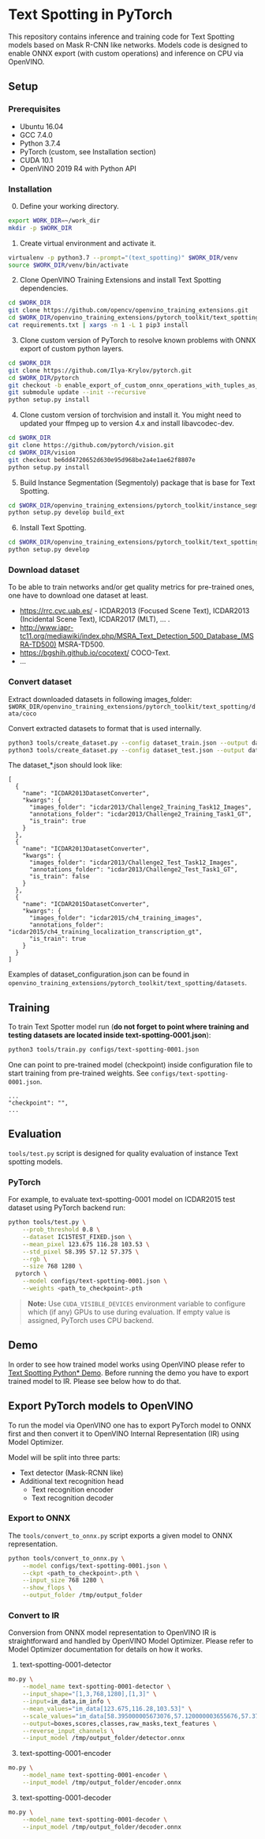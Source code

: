 # Text Spotting in PyTorch

This repository contains inference and training code for Text Spotting models based on Mask R-CNN like networks. Models code is designed to enable ONNX export (with custom operations) and inference on CPU via OpenVINO.

## Setup

### Prerequisites

* Ubuntu 16.04
* GCC 7.4.0
* Python 3.7.4
* PyTorch (custom, see Installation section)
* CUDA 10.1
* OpenVINO 2019 R4 with Python API

### Installation

0. Define your working directory.
```bash
export WORK_DIR=~/work_dir
mkdir -p $WORK_DIR
```

1. Create virtual environment and activate it.
```bash
virtualenv -p python3.7 --prompt="(text_spotting)" $WORK_DIR/venv
source $WORK_DIR/venv/bin/activate
```

2. Clone OpenVINO Training Extensions and install Text Spotting dependencies.
```bash
cd $WORK_DIR
git clone https://github.com/opencv/openvino_training_extensions.git
cd $WORK_DIR/openvino_training_extensions/pytorch_toolkit/text_spotting
cat requirements.txt | xargs -n 1 -L 1 pip3 install
```

3. Clone custom version of PyTorch to resolve known problems with ONNX export of custom python layers.
```bash
cd $WORK_DIR
git clone https://github.com/Ilya-Krylov/pytorch.git
cd $WORK_DIR/pytorch
git checkout -b enable_export_of_custom_onnx_operations_with_tuples_as_output origin/enable_export_of_custom_onnx_operations_with_tuples_as_output
git submodule update --init --recursive
python setup.py install
```

4. Clone custom version of torchvision and install it. You might need to updated your ffmpeg up to version 4.x and install libavcodec-dev.
```bash
cd $WORK_DIR
git clone https://github.com/pytorch/vision.git
cd $WORK_DIR/vision
git checkout be6dd4720652d630e95d968be2a4e1ae62f8807e
python setup.py install
```

5. Build Instance Segmentation (Segmentoly) package that is base for Text Spotting.
```bash
cd $WORK_DIR/openvino_training_extensions/pytorch_toolkit/instance_segmentation
python setup.py develop build_ext
```

6. Install Text Spotting.
```bash
cd $WORK_DIR/openvino_training_extensions/pytorch_toolkit/text_spotting
python setup.py develop
```

### Download dataset

To be able to train networks and/or get quality metrics for pre-trained ones,
one have to download one dataset at least.
* https://rrc.cvc.uab.es/ - ICDAR2013 (Focused Scene Text), ICDAR2013 (Incidental Scene Text), ICDAR2017 (MLT), ... .
* http://www.iapr-tc11.org/mediawiki/index.php/MSRA_Text_Detection_500_Database_(MSRA-TD500) MSRA-TD500.
* https://bgshih.github.io/cocotext/ COCO-Text.
* ...

### Convert dataset

Extract downloaded datasets in following images_folder:  `$WORK_DIR/openvino_training_extensions/pytorch_toolkit/text_spotting/data/coco`

Convert extracted datasets to format that is used internally.

```bash
python3 tools/create_dataset.py --config dataset_train.json --output dataset.json
python3 tools/create_dataset.py --config dataset_test.json --output dataset.json
```


The dataset_\*.json should look like:

```
[
  {
    "name": "ICDAR2013DatasetConverter",
    "kwargs": {
      "images_folder": "icdar2013/Challenge2_Training_Task12_Images",
      "annotations_folder": "icdar2013/Challenge2_Training_Task1_GT",
      "is_train": true
    }
  },
  {
    "name": "ICDAR2013DatasetConverter",
    "kwargs": {
      "images_folder": "icdar2013/Challenge2_Test_Task12_Images",
      "annotations_folder": "icdar2013/Challenge2_Test_Task1_GT",
      "is_train": false
    }
  },
  {
    "name": "ICDAR2015DatasetConverter",
    "kwargs": {
      "images_folder": "icdar2015/ch4_training_images",
      "annotations_folder": "icdar2015/ch4_training_localization_transcription_gt",
      "is_train": true
    }
  }
]
```

Examples of dataset_configuration.json can be found in `openvino_training_extensions/pytorch_toolkit/text_spotting/datasets`.

## Training

To train Text Spotter model run (**do not forget to point where training and testing datasets are located inside text-spotting-0001.json**):

```bash
python3 tools/train.py configs/text-spotting-0001.json
```

One can point to pre-trained model (checkpoint) inside configuration file to start training from pre-trained weights. See `configs/text-spotting-0001.json`.
```
...
"checkpoint": "",
...
```

## Evaluation

`tools/test.py` script is designed for quality evaluation of instance
Text spotting models.

### PyTorch

For example, to evaluate text-spotting-0001 model on ICDAR2015 test dataset
using PyTorch backend run:

```bash
python tools/test.py \
    --prob_threshold 0.8 \
    --dataset IC15TEST_FIXED.json \
    --mean_pixel 123.675 116.28 103.53 \
    --std_pixel 58.395 57.12 57.375 \
    --rgb \
    --size 768 1280 \
  pytorch \
    --model configs/text-spotting-0001.json \
    --weights <path_to_checkpoint>.pth
```

> **Note:** Use `CUDA_VISIBLE_DEVICES` environment variable to configure which
(if any) GPUs to use during evaluation. If empty value is assigned, PyTorch uses
CPU backend.

## Demo

In order to see how trained model works using OpenVINO please refer to [Text Spotting Python* Demo](https://github.com/opencv/open_model_zoo/tree/develop/demos/python_demos/text_spotting_demo). Before running the demo you have to export trained model to IR. Please see below how to do that.

## Export PyTorch models to OpenVINO

To run the model via OpenVINO one has to export PyTorch model to ONNX first and
then convert it to OpenVINO Internal Representation (IR) using Model Optimizer.

Model will be split into three parts:
- Text detector (Mask-RCNN like)
- Additional text recognition head
  - Text recognition encoder
  - Text recognition decoder

### Export to ONNX

The `tools/convert_to_onnx.py` script exports a given model to ONNX representation.

```bash
python tools/convert_to_onnx.py \
    --model configs/text-spotting-0001.json \
    --ckpt <path_to_checkpoint>.pth \
    --input_size 768 1280 \
    --show_flops \
    --output_folder /tmp/output_folder
```


### Convert to IR


Conversion from ONNX model representation to OpenVINO IR is straightforward and
handled by OpenVINO Model Optimizer. Please refer to Model Optimizer
documentation for details on how it works.

1. text-spotting-0001-detector
```bash
mo.py \
    --model_name text-spotting-0001-detector \
    --input_shape="[1,3,768,1280],[1,3]" \
    --input=im_data,im_info \
    --mean_values="im_data[123.675,116.28,103.53]" \
    --scale_values="im_data[58.395000005673076,57.120000003655676,57.37500003220172],im_info[1]" \
    --output=boxes,scores,classes,raw_masks,text_features \
    --reverse_input_channels \
    --input_model /tmp/output_folder/detector.onnx
```
3. text-spotting-0001-encoder
```bash
mo.py \
    --model_name text-spotting-0001-encoder \
    --input_model /tmp/output_folder/encoder.onnx
```
3. text-spotting-0001-decoder
```bash
mo.py \
    --model_name text-spotting-0001-decoder \
    --input_model /tmp/output_folder/decoder.onnx
```
